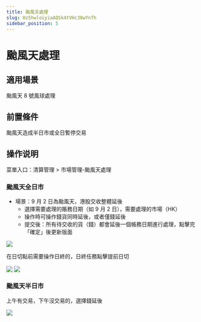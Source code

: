 ```yaml
---
title: 颱風天處理
slug: Hz5hwloiyiaAQSk4tVHc30wYnTh
sidebar_position: 5
---
```



# 颱風天處理

## 適用場景

颱風天 8 號風球處理

## 前置條件

颱風天造成半日市或全日暫停交易

## 操作说明

菜單入口：清算管理 &gt; 市場管理-颱風天處理

### 颱風天全日市

- 場景：9 月 2 日為颱風天，港股交收整體延後
    - 選擇需要處理的賬務日期（如 9 月 2 日），需要處理的市場（HK）
    - 操作時可操作錢貨同時延後，或者僅錢延後
    - 提交後：所有待交收的貨（錢）都會延後一個帳務日期進行處理，點擊完「確定」後更新版面

<img src="/assets/Udy3bfTx2o7q79x95k9c7WYhnod.png" src-width="3336" src-height="1334" align="center"/>

在日切點前需要操作日終的，日終任務點擊提前日切

<img src="/assets/TzH8b9QVQo3j5TxTK1Pcw0Eynid.png" src-width="3332" src-height="1192" align="center"/>

<img src="/assets/B7EVbqu8uoKLrOxi2QAc6wDNnMc.png" src-width="3368" src-height="1172" align="center"/>

### 颱風天半日市

上午有交易，下午沒交易的，選擇錢延後

<img src="/assets/WMdkbUqggoAKzexBPxHcVO6FnCg.png" src-width="3354" src-height="1324" align="center"/>


